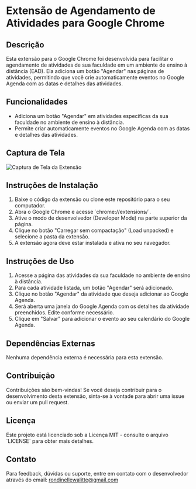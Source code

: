 # Extensão de Agendamento de Atividades para Google Chrome

## Descrição

Esta extensão para o Google Chrome foi desenvolvida para facilitar o agendamento de atividades de sua faculdade em um ambiente de ensino à distância (EAD). Ela adiciona um botão "Agendar" nas páginas de atividades, permitindo que você crie automaticamente eventos no Google Agenda com as datas e detalhes das atividades.

## Funcionalidades

- Adiciona um botão "Agendar" em atividades específicas da sua faculdade no ambiente de ensino à distância.
- Permite criar automaticamente eventos no Google Agenda com as datas e detalhes das atividades.

## Captura de Tela

![Captura de Tela da Extensão](https://i.imgur.com/V6rzrF0.gif)

## Instruções de Instalação

1. Baixe o código da extensão ou clone este repositório para o seu computador.
2. Abra o Google Chrome e acesse \`chrome://extensions/\`.
3. Ative o modo de desenvolvedor (Developer Mode) na parte superior da página.
4. Clique no botão "Carregar sem compactação" (Load unpacked) e selecione a pasta da extensão.
5. A extensão agora deve estar instalada e ativa no seu navegador.

## Instruções de Uso

1. Acesse a página das atividades da sua faculdade no ambiente de ensino à distância.
2. Para cada atividade listada, um botão "Agendar" será adicionado.
3. Clique no botão "Agendar" da atividade que deseja adicionar ao Google Agenda.
4. Será aberta uma janela do Google Agenda com os detalhes da atividade preenchidos. Edite conforme necessário.
5. Clique em "Salvar" para adicionar o evento ao seu calendário do Google Agenda.

## Dependências Externas

Nenhuma dependência externa é necessária para esta extensão.

## Contribuição

Contribuições são bem-vindas! Se você deseja contribuir para o desenvolvimento desta extensão, sinta-se à vontade para abrir uma issue ou enviar um pull request.

## Licença

Este projeto está licenciado sob a Licença MIT - consulte o arquivo \`LICENSE\` para obter mais detalhes.

## Contato

Para feedback, dúvidas ou suporte, entre em contato com o desenvolvedor através do email: rondinellewalitte@gmail.com

